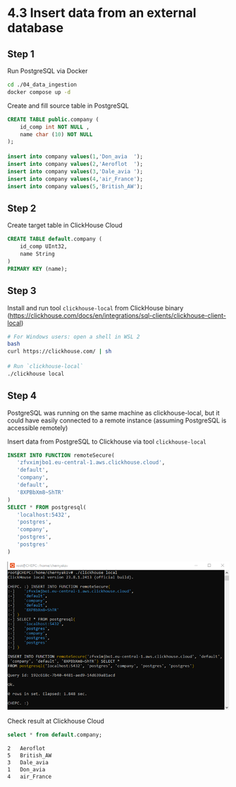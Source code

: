 # 4.3 Insert data from an external database

## Step 1
Run PostgreSQL via Docker
```bash
cd ./04_data_ingestion
docker compose up -d
```

Create and fill source table in PostgreSQL
```sql
CREATE TABLE public.company (
	id_comp int NOT NULL ,
	name char (10) NOT NULL 
);

insert into company values(1,'Don_avia  ');
insert into company values(2,'Aeroflot  ');
insert into company values(3,'Dale_avia ');
insert into company values(4,'air_France');
insert into company values(5,'British_AW');
```

## Step 2
Create target table in ClickHouse Cloud
```sql
CREATE TABLE default.company (
	id_comp UInt32,
	name String
)
PRIMARY KEY (name);
```


## Step 3
Install and run tool `clickhouse-local` from ClickHouse binary 
(https://clickhouse.com/docs/en/integrations/sql-clients/clickhouse-client-local)
```bash
# For Windows users: open a shell in WSL 2
bash
curl https://clickhouse.com/ | sh

# Run `clickhouse-local`
./clickhouse local
```

## Step 4
PostgreSQL was running on the same machine as clickhouse-local, 
but it could have easily connected to a remote instance (assuming PostgreSQL is accessible remotely)

Insert data from PostgreSQL to Clickhouse via tool `clickhouse-local`
```sql
INSERT INTO FUNCTION remoteSecure(
   'zfvximjbo1.eu-central-1.aws.clickhouse.cloud',
   'default',
   'company',
   'default',
   '8XPBbXm8~ShTR'
)
SELECT * FROM postgresql(
   'localhost:5432',
   'postgres',
   'company', 
   'postgres',
   'postgres'
)
```
![Insert data from Postgres to Clickhouse](04_02_img_1.png)

Check result at Clickhouse Cloud
```sql
select * from default.company;
```
```
2	Aeroflot
5	British_AW
3	Dale_avia
1	Don_avia
4	air_France
```
